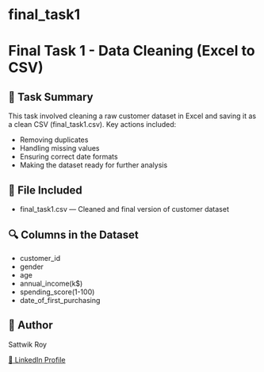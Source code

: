 # final_task1
# Final Task 1 - Data Cleaning (Excel to CSV)

## 📌 Task Summary
This task involved cleaning a raw customer dataset in Excel and saving it as a clean CSV (final_task1.csv). Key actions included:
- Removing duplicates
- Handling missing values
- Ensuring correct date formats
- Making the dataset ready for further analysis

## 📁 File Included
- final_task1.csv — Cleaned and final version of customer dataset

## 🔍 Columns in the Dataset
- customer_id
- gender
- age
- annual_income(k$)
- spending_score(1-100)
- date_of_first_purchasing

## 👤 Author
Sattwik Roy

[🔗 LinkedIn Profile](https://www.linkedin.com/in/sattwik-roy-17ab15282)
